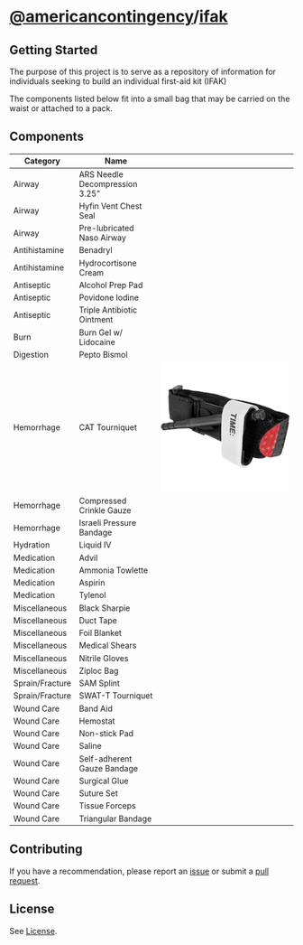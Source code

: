 # [@americancontingency](https://github.com/americancontingency)/[ifak](https://github.com/americancontingency/ifak)

## Getting Started

The purpose of this project is to serve as a repository of information for individuals seeking to build an individual first-aid kit (IFAK)

The components listed below fit into a small bag that may be carried on the waist or attached to a pack.

## Components

| Category | Name | |
| --- | --- | --- |
| Airway | ARS Needle Decompression 3.25" |
| Airway | Hyfin Vent Chest Seal |
| Airway | Pre-lubricated Naso Airway |
| Antihistamine | Benadryl |
| Antihistamine | Hydrocortisone Cream |
| Antiseptic | Alcohol Prep Pad |
| Antiseptic | Povidone Iodine |
| Antiseptic | Triple Antibiotic Ointment |
| Burn | Burn Gel w/ Lidocaine |
| Digestion | Pepto Bismol |
| Hemorrhage | CAT Tourniquet | ![CAT Tourniquet](images/cat-tourniquet.jpg) |
| Hemorrhage | Compressed Crinkle Gauze |
| Hemorrhage | Israeli Pressure Bandage |
| Hydration | Liquid IV |
| Medication | Advil |
| Medication | Ammonia Towlette |
| Medication | Aspirin |
| Medication | Tylenol |
| Miscellaneous | Black Sharpie |
| Miscellaneous | Duct Tape |
| Miscellaneous | Foil Blanket |
| Miscellaneous | Medical Shears |
| Miscellaneous | Nitrile Gloves |
| Miscellaneous | Ziploc Bag |
| Sprain/Fracture | SAM Splint |
| Sprain/Fracture | SWAT-T Tourniquet |
| Wound Care | Band Aid |
| Wound Care | Hemostat |
| Wound Care | Non-stick Pad |
| Wound Care | Saline |
| Wound Care | Self-adherent Gauze Bandage |
| Wound Care | Surgical Glue |
| Wound Care | Suture Set |
| Wound Care | Tissue Forceps |
| Wound Care | Triangular Bandage |

## Contributing

If you have a recommendation, please report an [issue](https://docs.github.com/en/github/managing-your-work-on-github/creating-an-issue) or submit a [pull request](https://docs.github.com/en/github/collaborating-with-issues-and-pull-requests/creating-a-pull-request).

## License 

See [License](/LICENSE).
